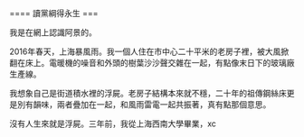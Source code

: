 ==== 讀黨綱得永生 ===

我是在網上認識阿景的。

2016年春天，上海暴風雨。我一個人住在市中心二十平米的老房子裡，被大風掀翻在床上。電暖機的噪音和外頭的樹葉沙沙聲交雜在一起，有點像末日下的玻璃廠生產線。

我想象自己是街道積水裡的浮屍。老房子結構本來就不穩，二十年的祖傳鋼絲床更是別有韻味，兩者疊加在一起，和風雨雷電一起共振著，真有點那個意思。

沒有人生來就是浮屍。三年前，我從上海西南大學畢業，xc